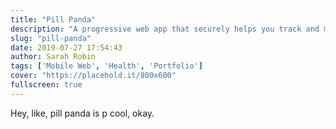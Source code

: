 ```yaml
---
title: "Pill Panda"
description: "A progressive web app that securely helps you track and manage medications 💊🐼✨"
slug: "pill-panda"
date: 2019-07-27 17:54:43
author: Sarah Robin
tags: ['Mobile Web', 'Health', 'Portfolio']
cover: "https://placehold.it/800x600"
fullscreen: true
---
```


Hey, like, pill panda is p cool, okay. 
